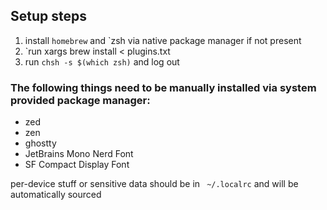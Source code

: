 ## Setup steps

1. install `homebrew` and `zsh via native package manager if not present
2. `run xargs brew install < plugins.txt
3. run `chsh -s $(which zsh)` and log out

### The following things need to be manually installed via system provided package manager:
* zed
* zen
* ghostty
* JetBrains Mono Nerd Font
* SF Compact Display Font

per-device stuff or sensitive data should be in ` ~/.localrc` and will be automatically sourced
